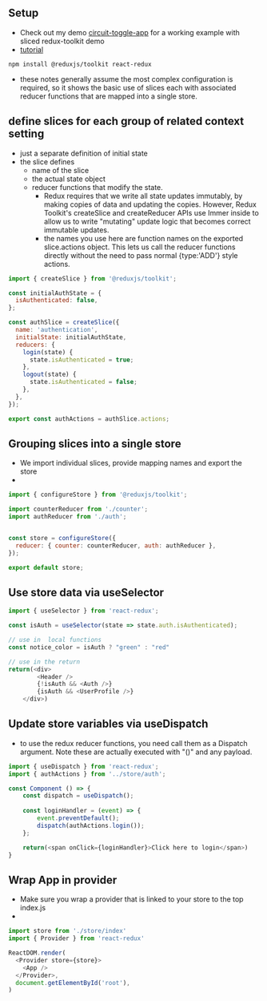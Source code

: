 ## Setup

- Check out my demo [circuit-toggle-app](https://github.com/dkrozelle/circuit-panel/tree/with-redux) for a working example with sliced redux-toolkit demo
- [tutorial](https://redux-toolkit.js.org/tutorials/quick-start)

```
npm install @reduxjs/toolkit react-redux
```

- these notes generally assume the most complex configuration is required, so it shows the basic use of slices each with associated reducer functions that are mapped into a single store. 


## define slices for each group of related context setting

- just a separate definition of initial state
- the slice defines
  -  name of the slice
  -  the actual state object
  -  reducer functions that modify the state. 
     -  Redux requires that we write all state updates immutably, by making copies of data and updating the copies. However, Redux Toolkit's createSlice and createReducer APIs use Immer inside to allow us to write "mutating" update logic that becomes correct immutable updates.
     -  the names you use here are function names on the exported slice.actions object. This lets us call the reducer functions directly without the need to pass normal {type:'ADD'} style actions.

```js
import { createSlice } from '@reduxjs/toolkit';

const initialAuthState = {
  isAuthenticated: false,
};

const authSlice = createSlice({
  name: 'authentication',
  initialState: initialAuthState,
  reducers: {
    login(state) {
      state.isAuthenticated = true;
    },
    logout(state) {
      state.isAuthenticated = false;
    },
  },
});

export const authActions = authSlice.actions;
```


## Grouping slices into a single store

- We import individual slices, provide mapping names and export the store
- 
```js
import { configureStore } from '@reduxjs/toolkit';

import counterReducer from './counter';
import authReducer from './auth';


const store = configureStore({
  reducer: { counter: counterReducer, auth: authReducer },
});

export default store;
```

## Use store data via useSelector

```js
import { useSelector } from 'react-redux';

const isAuth = useSelector(state => state.auth.isAuthenticated);

// use in  local functions
const notice_color = isAuth ? "green" : "red"

// use in the return
return(<div>
        <Header />
        {!isAuth && <Auth />}
        {isAuth && <UserProfile />}
    </div>)
```

## Update store variables via useDispatch

- to use the redux reducer functions, you need call them as a Dispatch argument. Note these are actually executed with "()" and any payload.
```js
import { useDispatch } from 'react-redux';
import { authActions } from '../store/auth';

const Component () => {
    const dispatch = useDispatch();
    
    const loginHandler = (event) => {
        event.preventDefault();
        dispatch(authActions.login());
    };

    return(<span onClick={loginHandler}>Click here to login</span>)
}
```


## Wrap App in provider

- Make sure you wrap a provider that is linked to your store to the top index.js
- 
```js
import store from './store/index'
import { Provider } from 'react-redux'

ReactDOM.render(
  <Provider store={store}>
    <App />
  </Provider>,
  document.getElementById('root'),
)
```